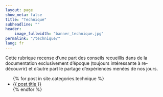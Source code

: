 ```yaml
---
layout: page
show_meta: false
title: "Technique"
subheadline: ""
header:
    image_fullwidth: "banner_technique.jpg"
permalink: "/technique/"
lang: fr
---
```


Cette rubrique recense d’une part des conseils recueillis dans de la documentation exclusivement d’époque (toujours intéressante à re-découvrir) et d’autre part le partage d’expériences menées de nos jours.

<ul>
    {% for post in site.categories.technique %}
    <li><a href="{{ site.url }}{{ site.baseurl }}{{ post.url }}">{{ post.title }}</a></li>
    {% endfor %}
</ul>
